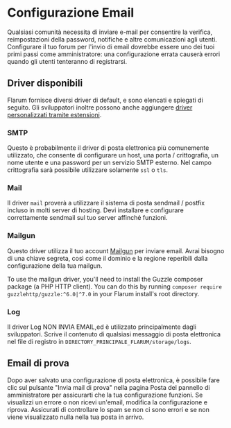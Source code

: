 # Configurazione Email

Qualsiasi comunità necessita di inviare e-mail per consentire la verifica, reimpostazioni della password, notifiche e altre comunicazioni agli utenti. Configurare il tuo forum per l'invio di email dovrebbe essere uno dei tuoi primi passi come amministratore: una configurazione errata causerà errori quando gli utenti tenteranno di registrarsi.

## Driver disponibili

Flarum fornisce diversi driver di default, e sono elencati e spiegati di seguito. Gli sviluppatori inoltre possono anche aggiungere [driver personalizzati tramite estensioni](extend/mail.md).

### SMTP

Questo è probabilmente il driver di posta elettronica più comunemente utilizzato, che consente di configurare un host, una porta / crittografia, un nome utente e una password per un servizio SMTP esterno. Nel campo crittografia sarà possibile utilizzare solamente `ssl` o `tls`.

### Mail

Il driver `mail` proverà a utilizzare il sistema di posta sendmail / postfix incluso in molti server di hosting. Devi installare e configurare correttamente sendmail sul tuo server affinché funzioni.

### Mailgun

Questo driver utilizza il tuo account [Mailgun](https://www.mailgun.com/) per inviare email. Avrai bisogno di una chiave segreta, così come il dominio e la regione reperibili dalla configurazione della tua mailgun.

To use the mailgun driver, you'll need to install the Guzzle composer package (a PHP HTTP client). You can do this by running `composer require guzzlehttp/guzzle:^6.0|^7.0` in your Flarum install's root directory.

### Log

Il driver Log NON INVIA EMAIL,ed è utilizzato principalmente dagli sviluppatori. Scrive il contenuto di qualsiasi messaggio di posta elettronica nel file di registro in  `DIRECTORY_PRINCIPALE_FLARUM/storage/logs`.

## Email di prova

Dopo aver salvato una configurazione di posta elettronica, è possibile fare clic sul pulsante "Invia mail di prova" nella pagina Posta del pannello di amministratore per assicurarti che la tua configurazione funzioni. Se visualizzi un errore o non ricevi un'email, modifica la configurazione e riprova. Assicurati di controllare lo spam se non ci sono errori e se non viene visualizzato nulla nella tua posta in arrivo.

